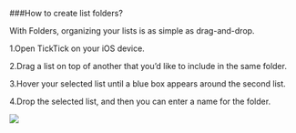 ###How to create list folders?

With Folders, organizing your lists is as simple as drag-and-drop. 

1.Open TickTick on your iOS device.

2.Drag a list on top of another that you’d like to include in the same folder.

3.Hover your selected list until a blue box appears around the second list. 

4.Drop the selected list, and then you can enter a name for the folder.

![](../images/)